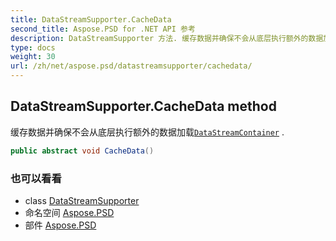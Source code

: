 ```yaml
---
title: DataStreamSupporter.CacheData
second_title: Aspose.PSD for .NET API 参考
description: DataStreamSupporter 方法. 缓存数据并确保不会从底层执行额外的数据加载DataStreamContainer .
type: docs
weight: 30
url: /zh/net/aspose.psd/datastreamsupporter/cachedata/
---
```

## DataStreamSupporter.CacheData method

缓存数据并确保不会从底层执行额外的数据加载[`DataStreamContainer`](../datastreamcontainer/) .

```csharp
public abstract void CacheData()
```

### 也可以看看

* class [DataStreamSupporter](../)
* 命名空间 [Aspose.PSD](../../datastreamsupporter/)
* 部件 [Aspose.PSD](../../../)


